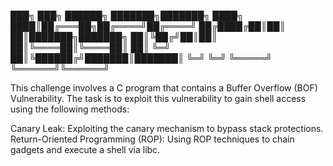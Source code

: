 ███╗   ███╗ ██████╗ ███████╗███████╗
████╗ ████║██╔═══██╗██╔════╝██╔════╝
██╔████╔██║██║   ██║███████╗███████╗
██║╚██╔╝██║██║   ██║╚════██║╚════██║
██║ ╚═╝ ██║╚██████╔╝███████║███████║
╚═╝     ╚═╝ ╚═════╝ ╚══════╝╚══════╝

This challenge involves a C program that contains a Buffer Overflow (BOF) Vulnerability. The task is to exploit this vulnerability to gain shell access using the following methods:

Canary Leak: Exploiting the canary mechanism to bypass stack protections.
Return-Oriented Programming (ROP): Using ROP techniques to chain gadgets and execute a shell via libc.